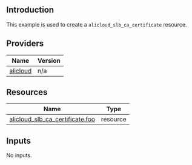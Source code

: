 <!-- BEGIN_TF_DOCS -->
## Introduction

This example is used to create a `alicloud_slb_ca_certificate` resource.

## Providers

| Name | Version |
|------|---------|
| <a name="provider_alicloud"></a> [alicloud](#provider\_alicloud) | n/a |

## Resources

| Name | Type |
|------|------|
| [alicloud_slb_ca_certificate.foo](https://registry.terraform.io/providers/aliyun/alicloud/latest/docs/resources/slb_ca_certificate) | resource |

## Inputs

No inputs.
<!-- END_TF_DOCS -->    